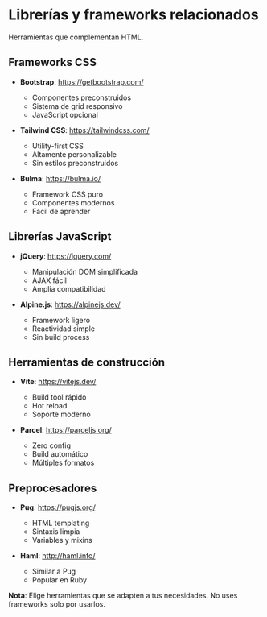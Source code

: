 # Librerías y frameworks relacionados

Herramientas que complementan HTML.

## Frameworks CSS

- **Bootstrap**: https://getbootstrap.com/
  - Componentes preconstruidos
  - Sistema de grid responsivo
  - JavaScript opcional

- **Tailwind CSS**: https://tailwindcss.com/
  - Utility-first CSS
  - Altamente personalizable
  - Sin estilos preconstruidos

- **Bulma**: https://bulma.io/
  - Framework CSS puro
  - Componentes modernos
  - Fácil de aprender

## Librerías JavaScript

- **jQuery**: https://jquery.com/
  - Manipulación DOM simplificada
  - AJAX fácil
  - Amplia compatibilidad

- **Alpine.js**: https://alpinejs.dev/
  - Framework ligero
  - Reactividad simple
  - Sin build process

## Herramientas de construcción

- **Vite**: https://vitejs.dev/
  - Build tool rápido
  - Hot reload
  - Soporte moderno

- **Parcel**: https://parceljs.org/
  - Zero config
  - Build automático
  - Múltiples formatos

## Preprocesadores

- **Pug**: https://pugjs.org/
  - HTML templating
  - Sintaxis limpia
  - Variables y mixins

- **Haml**: http://haml.info/
  - Similar a Pug
  - Popular en Ruby

**Nota**: Elige herramientas que se adapten a tus necesidades. No uses frameworks solo por usarlos.